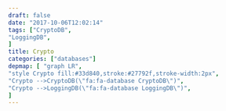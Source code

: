 ```yaml
---
draft: false
date: "2017-10-06T12:02:14"
tags: ["CryptoDB",
"LoggingDB",
]
title: Crypto
categories: ["databases"]
depmap: [ "graph LR",
"style Crypto fill:#33d840,stroke:#27792f,stroke-width:2px",
"Crypto -->CryptoDB(\"fa:fa-database CryptoDB\")",
"Crypto -->LoggingDB(\"fa:fa-database LoggingDB\")",
]
---
```

